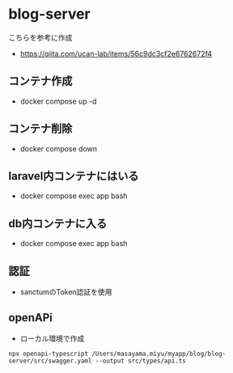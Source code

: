 # blog-server
こちらを参考に作成
- https://qiita.com/ucan-lab/items/56c9dc3cf2e6762672f4

## コンテナ作成
- docker compose up -d

## コンテナ削除
- docker compose down

## laravel内コンテナにはいる
- docker compose exec app bash

## db内コンテナに入る
- docker compose exec app bash

## 認証
- sanctumのToken認証を使用

## openAPi
- ローカル環境で作成
  
`npx openapi-typescript /Users/masayama.miyu/myapp/blog/blog-server/src/swagger.yaml --output src/types/api.ts `

